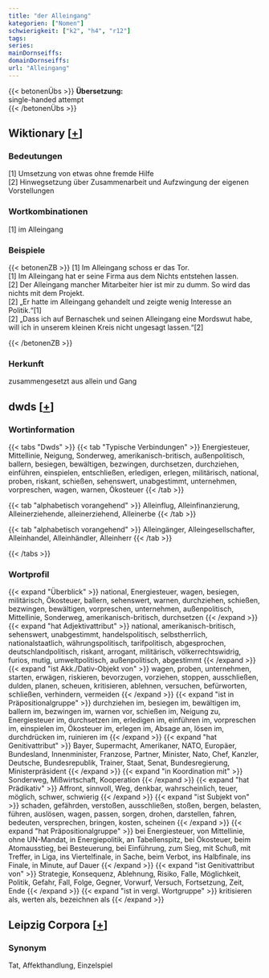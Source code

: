 ```yaml
---
title: "der Alleingang"
kategorien: ["Nomen"]
schwierigkeit: ["k2", "h4", "r12"]
tags:
series:
mainDornseiffs:
domainDornseiffs:
url: "Alleingang"
---
```


{{< betonenÜbs >}}
**Übersetzung:**  
single-handed  attempt  
{{< /betonenÜbs >}}

## Wiktionary [[+](https://de.wiktionary.org/wiki/Alleingang)]

### Bedeutungen
[1] Umsetzung von etwas ohne fremde Hilfe  
[2] Hinwegsetzung über Zusammenarbeit und Aufzwingung der eigenen Vorstellungen  

### Wortkombinationen
[1] im Alleingang  

### Beispiele
{{< betonenZB >}}
[1] Im Alleingang schoss er das Tor.  
[1] Im Alleingang hat er seine Firma aus dem Nichts entstehen lassen.  
[2] Der Alleingang mancher Mitarbeiter hier ist mir zu dumm. So wird das nichts mit dem Projekt.  
[2] „Er hatte im Alleingang gehandelt und zeigte wenig Interesse an Politik.“[1]  
[2] „Dass ich auf Bernaschek und seinen Alleingang eine Mordswut habe, will ich in unserem kleinen Kreis nicht ungesagt lassen.“[2]  

{{< /betonenZB >}}
### Herkunft
zusammengesetzt aus allein und Gang  



## dwds [[+](https://www.dwds.de/wb/Alleingang)]

### Wortinformation
{{< tabs "Dwds" >}}
{{< tab "Typische Verbindungen" >}}
Energiesteuer, Mittellinie, Neigung, Sonderweg, amerikanisch-britisch, außenpolitisch, ballern, besiegen, bewältigen, bezwingen, durchsetzen, durchziehen, einführen, einspielen, entschließen, erledigen, erlegen, militärisch, national, proben, riskant, schießen, sehenswert, unabgestimmt, unternehmen, vorpreschen, wagen, warnen, Ökosteuer
{{< /tab >}}

{{< tab "alphabetisch vorangehend" >}}
Alleinflug, Alleinfinanzierung, Alleinerziehende, alleinerziehend, Alleinerbe
{{< /tab >}}

{{< tab "alphabetisch vorangehend" >}}
Alleingänger, Alleingesellschafter, Alleinhandel, Alleinhändler, Alleinherr
{{< /tab >}}

{{< /tabs >}}

### Wortprofil
{{< expand "Überblick" >}} national, Energiesteuer, wagen, besiegen, militärisch, Ökosteuer, ballern, sehenswert, warnen, durchziehen, schießen, bezwingen, bewältigen, vorpreschen, unternehmen, außenpolitisch, Mittellinie, Sonderweg, amerikanisch-britisch, durchsetzen {{< /expand >}}
{{< expand "hat Adjektivattribut" >}} national, amerikanisch-britisch, sehenswert, unabgestimmt, handelspolitisch, selbstherrlich, nationalstaatlich, währungspolitisch, tarifpolitisch, abgesprochen, deutschlandpolitisch, riskant, arrogant, militärisch, völkerrechtswidrig, furios, mutig, umweltpolitisch, außenpolitisch, abgestimmt {{< /expand >}}
{{< expand "ist Akk./Dativ-Objekt von" >}} wagen, proben, unternehmen, starten, erwägen, riskieren, bevorzugen, vorziehen, stoppen, ausschließen, dulden, planen, scheuen, kritisieren, ablehnen, versuchen, befürworten, schließen, verhindern, vermeiden {{< /expand >}}
{{< expand "ist in Präpositionalgruppe" >}} durchziehen im, besiegen im, bewältigen im, ballern im, bezwingen im, warnen vor, schießen im, Neigung zu, Energiesteuer im, durchsetzen im, erledigen im, einführen im, vorpreschen im, einspielen im, Ökosteuer im, erlegen im, Absage an, lösen im, durchdrücken im, ruinieren im {{< /expand >}}
{{< expand "hat Genitivattribut" >}} Bayer, Supermacht, Amerikaner, NATO, Europäer, Bundesland, Innenminister, Franzose, Partner, Minister, Nato, Chef, Kanzler, Deutsche, Bundesrepublik, Trainer, Staat, Senat, Bundesregierung, Ministerpräsident {{< /expand >}}
{{< expand "in Koordination mit" >}} Sonderweg, Mißwirtschaft, Kooperation {{< /expand >}}
{{< expand "hat Prädikativ" >}} Affront, sinnvoll, Weg, denkbar, wahrscheinlich, teuer, möglich, schwer, schwierig {{< /expand >}}
{{< expand "ist Subjekt von" >}} schaden, gefährden, verstoßen, ausschließen, stoßen, bergen, belasten, führen, auslösen, wagen, passen, sorgen, drohen, darstellen, fahren, bedeuten, versprechen, bringen, kosten, scheinen {{< /expand >}}
{{< expand "hat Präpositionalgruppe" >}} bei Energiesteuer, von Mittellinie, ohne UN-Mandat, in Energiepolitik, an Tabellenspitz, bei Ökosteuer, beim Atomausstieg, bei Besteuerung, bei Einführung, zum Sieg, mit Schuß, mit Treffer, in Liga, ins Viertelfinale, in Sache, beim Verbot, ins Halbfinale, ins Finale, in Minute, auf Dauer {{< /expand >}}
{{< expand "ist Genitivattribut von" >}} Strategie, Konsequenz, Ablehnung, Risiko, Falle, Möglichkeit, Politik, Gefahr, Fall, Folge, Gegner, Vorwurf, Versuch, Fortsetzung, Zeit, Ende {{< /expand >}}
{{< expand "ist in vergl. Wortgruppe" >}} kritisieren als, werten als, bezeichnen als {{< /expand >}}

## Leipzig Corpora [[+](https://corpora.uni-leipzig.de/en/res?word=Alleingang&corpusId=deu_newscrawl-public_2018)]


### Synonym
Tat, Affekthandlung, Einzelspiel

